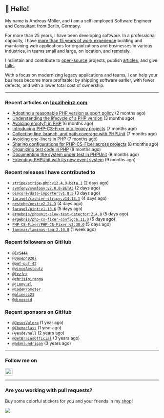 ## :wave: Hello!

My name is Andreas Möller, and I am a self-employed Software Engineer and Consultant from Berlin, Germany.

For more than 25 years, I have been developing software. In a professional capacity, I have [more than 15 years of work experience](https://localheinz.com/work-experience/) building and maintaining web applications for organizations and businesses in various industries, in teams small and large, on location, and remotely.

I maintain and contribute to [open-source](https://localheinz.com/open-source/) projects, publish [articles](https://localheinz.com/articles/), and give [talks](https://localheinz.com/talks).

With a focus on modernizing legacy applications and teams, I can help your business become more profitable: by shipping software earlier, with fewer defects, and with a lower total cost of ownership.

<hr>

### Recent articles on [localheinz.com](https://localheinz.com/articles/)

- [Adopting a reasonable PHP version support policy](https://localheinz.com/articles/2023/09/12/adopting-a-reasonable-php-version-support-policy/) (2 months ago)
- [Understanding the lifecycle of a PHP version](https://localheinz.com/articles/2023/07/16/understanding-the-lifecycle-of-a-php-version/) (3 months ago)
- [Avoiding empty() in PHP](https://localheinz.com/articles/2023/05/10/avoiding-empty-in-php/) (6 months ago)
- [Introducing PHP-CS-Fixer into legacy projects](https://localheinz.com/articles/2023/04/10/introducing-php-cs-fixer-into-legacy-projects/) (7 months ago)
- [Collecting line, branch, and path coverage with PHPUnit](https://localheinz.com/articles/2023/03/22/collecting-line-branch-and-path-coverage-with-phpunit/) (7 months ago)
- [Avoiding one-liners in PHP](https://localheinz.com/articles/2023/03/18/avoiding-one-liners-in-php/) (7 months ago)
- [Sharing configurations for PHP-CS-Fixer across projects](https://localheinz.com/articles/2023/03/10/sharing-configurations-for-php-cs-fixer-across-projects/) (8 months ago)
- [Organizing test code in PHP](https://localheinz.com/articles/2023/03/03/organizing-test-code-in-php/) (8 months ago)
- [Documenting the system under test in PHPUnit](https://localheinz.com/articles/2023/02/22/documenting-the-system-under-test-in-phpunit/) (8 months ago)
- [Extending PHPUnit with its new event system](https://localheinz.com/articles/2023/02/14/extending-phpunit-with-its-new-event-system/) (9 months ago)

### Recent releases I have contributed to

- [`stripe/stripe-php:v13.4.0-beta.1`](https://github.com/stripe/stripe-php/releases/tag/v13.4.0-beta.1) (2 days ago)
- [`symfony/symfony:v7.0.0-BETA3`](https://github.com/symfony/symfony/releases/tag/v7.0.0-BETA3) (2 days ago)
- [`pimcore/data-importer:v1.8.5`](https://github.com/pimcore/data-importer/releases/tag/v1.8.5) (3 days ago)
- [`laravel/cashier-stripe:v14.13.1`](https://github.com/laravel/cashier-stripe/releases/tag/v14.13.1) (4 days ago)
- [`pestphp/pest:v2.24.3`](https://github.com/pestphp/pest/releases/tag/v2.24.3) (4 days ago)
- [`laravel/pint:v1.13.6`](https://github.com/laravel/pint/releases/tag/v1.13.6) (5 days ago)
- [`ergebnis/phpunit-slow-test-detector:2.4.0`](https://github.com/ergebnis/phpunit-slow-test-detector/releases/tag/2.4.0) (5 days ago)
- [`ergebnis/php-cs-fixer-config:6.11.0`](https://github.com/ergebnis/php-cs-fixer-config/releases/tag/6.11.0) (5 days ago)
- [`PHP-CS-Fixer/PHP-CS-Fixer:v3.38.0`](https://github.com/PHP-CS-Fixer/PHP-CS-Fixer/releases/tag/v3.38.0) (5 days ago)
- [`laminas/laminas-tag:2.10.0`](https://github.com/laminas/laminas-tag/releases/tag/2.10.0) (1 week ago)

### Recent followers on GitHub

- [`@EvS444`](https://github.com/EvS444)
- [`@Joseph0207`](https://github.com/Joseph0207)
- [`@puf-puf-42`](https://github.com/puf-puf-42)
- [`@vinceAmstoutz`](https://github.com/vinceAmstoutz)
- [`@fezfez`](https://github.com/fezfez)
- [`@chrisipiranga`](https://github.com/chrisipiranga)
- [`@jimmyurl`](https://github.com/jimmyurl)
- [`@CodePromoter`](https://github.com/CodePromoter)
- [`@alineai21`](https://github.com/alineai21)
- [`@dinosoid`](https://github.com/dinosoid)

### Recent sponsors on GitHub

- [`@JesusValera`](https://github.com/JesusValera) (1 year ago)
- [`@Chemaclass`](https://github.com/Chemaclass) (1 year ago)
- [`@yesdevnull`](https://github.com/yesdevnull) (2 years ago)
- [`@JetBrainsOfficial`](https://github.com/JetBrainsOfficial) (3 years ago)
- [`@adamlundrigan`](https://github.com/adamlundrigan) (3 years ago)

<hr>

### Follow me on

<p>
    <a target="_blank" href="https://twitter.com/intent/follow?screen_name=localheinz" title="Follow @localheinz on Twitter"><img src="https://cdn.jsdelivr.net/npm/simple-icons@3.9.0/icons/twitter.svg" width="24px" height="24px"></a>
</p>

<hr>

### Are you working with pull requests?

Buy some colorful stickers for you and your friends in my <a target="_blank" href="https://shop.localheinz.com" title="shop.localheinz.com">shop</a>!

[![](https://localheinz.com/permanent/img/localheinz/localheinz)](https://localheinz.com/permanent/url/localheinz/localheinz)
